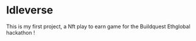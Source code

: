 # Idleverse

This is my first project, a Nft play to earn game for the Buildquest Ethglobal hackathon !
